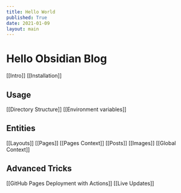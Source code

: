 ```yaml
---
title: Hello World
published: True
date: 2021-01-09
layout: main
---
```


# Hello Obsidian Blog

[[Intro]]
[[Installation]]

## Usage
[[Directory Structure]]
[[Environment variables]]

## Entities
[[Layouts]]
[[Pages]]
[[Pages Context]]
[[Posts]]
[[Images]]
[[Global Context]]

## Advanced Tricks
[[GitHub Pages Deployment with Actions]]
[[Live Updates]]


